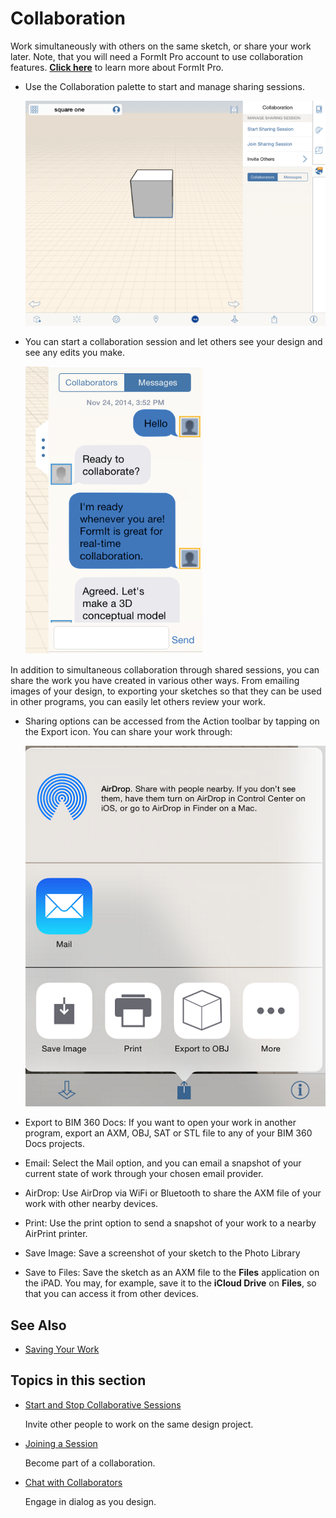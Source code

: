 # Collaboration

Work simultaneously with others on the same sketch, or share your work later. Note, that you will need a FormIt Pro account to use collaboration features. [**Click here**](https://formit.autodesk.com/page/formit-bim-360-docs) to learn more about FormIt Pro.

* Use the Collaboration palette to start and manage sharing sessions.

  ![](../.gitbook/assets/guid-35692caf-5ebd-4707-bb16-85ec8964857b-low.png)

* You can start a collaboration session and let others see your design and see any edits you make.

  ![](../.gitbook/assets/guid-854d2503-24c9-4f16-abbc-8732ec90570a-low.png)

In addition to simultaneous collaboration through shared sessions, you can share the work you have created in various other ways. From emailing images of your design, to exporting your sketches so that they can be used in other programs, you can easily let others review your work.

* Sharing options can be accessed from the Action toolbar by tapping on the Export icon. You can share your work through:

  ![](../.gitbook/assets/guid-ff9be849-5942-402d-bae4-e41937132925-low.png)

* Export to BIM 360 Docs: If you want to open your work in another program, export an AXM, OBJ, SAT or STL file to any of your BIM 360 Docs projects.
* Email: Select the Mail option, and you can email a snapshot of your current state of work through your chosen email provider.
* AirDrop: Use AirDrop via WiFi or Bluetooth to share the AXM file of your work with other nearby devices.
* Print: Use the print option to send a snapshot of your work to a nearby AirPrint printer.
* Save Image: Save a screenshot of your sketch to the Photo Library
* Save to Files: Save the sketch as an AXM file to the **Files** application on the iPAD. You may, for example, save it to the **iCloud Drive** on **Files**, so that you can access it from other devices.

## See Also

* [Saving Your Work ](https://github.com/formit3d/autodesk-formit-360-ios-help/tree/d5b2b6decb71d74e64b7991eaa6f7358c2312bf7/Manage%20Your%20Data/Saving%20Your%20Work.md)

## Topics in this section

* [Start and Stop Collaborative Sessions](https://github.com/formit3d/autodesk-formit-360-ios-help/tree/d5b2b6decb71d74e64b7991eaa6f7358c2312bf7/Start%20and%20Stop%20Collaborative%20Sessions.md)

  Invite other people to work on the same design project.

* [Joining a Session](https://github.com/formit3d/autodesk-formit-360-ios-help/tree/d5b2b6decb71d74e64b7991eaa6f7358c2312bf7/Joining%20a%20Session.md)

  Become part of a collaboration.

* [Chat with Collaborators ](https://github.com/formit3d/autodesk-formit-360-ios-help/tree/d5b2b6decb71d74e64b7991eaa6f7358c2312bf7/Chat%20with%20Collaborators.md)

  Engage in dialog as you design.

